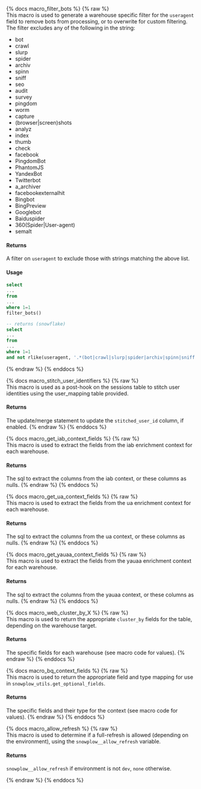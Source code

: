 {% docs macro_filter_bots %}
{% raw %}		
This macro is used to generate a warehouse specific filter for the `useragent` field to remove bots from processing, or to overwrite for custom filtering. The filter excludes any of the following in the string:
- bot
- crawl
- slurp
- spider
- archiv
- spinn
- sniff
- seo
- audit
- survey
- pingdom
- worm
- capture
- (browser|screen)shots
- analyz
- index
- thumb
- check
- facebook
- PingdomBot
- PhantomJS
- YandexBot
- Twitterbot
- a_archiver
- facebookexternalhit
- Bingbot
- BingPreview
- Googlebot
- Baiduspider
- 360(Spider|User-agent)
- semalt

#### Returns

A filter on `useragent` to exclude those with strings matching the above list.

#### Usage

```sql
select
...
from
...
where 1=1
filter_bots()

-- returns (snowflake)
select
...
from
...
where 1=1
and not rlike(useragent, '.*(bot|crawl|slurp|spider|archiv|spinn|sniff|seo|audit|survey|pingdom|worm|capture|(browser|screen)shots|analyz|index|thumb|check|facebook|PingdomBot|PhantomJS|YandexBot|Twitterbot|a_archiver|facebookexternalhit|Bingbot|BingPreview|Googlebot|Baiduspider|360(Spider|User-agent)|semalt).*')
```
{% endraw %}
{% enddocs %}

{% docs macro_stitch_user_identifiers %}
{% raw %}		
This macro is used as a post-hook on the sessions table to stitch user identities using the user_mapping table provided.

#### Returns

The update/merge statement to update the `stitched_user_id` column, if enabled.
{% endraw %}
{% enddocs %}

{% docs macro_get_iab_context_fields %}
{% raw %}		
This macro is used to extract the fields from the iab enrichment context for each warehouse.

#### Returns

The sql to extract the columns from the iab context, or these columns as nulls.
{% endraw %}
{% enddocs %}

{% docs macro_get_ua_context_fields %}
{% raw %}		
This macro is used to extract the fields from the ua enrichment context for each warehouse.

#### Returns

The sql to extract the columns from the ua context, or these columns as nulls.
{% endraw %}
{% enddocs %}

{% docs macro_get_yauaa_context_fields %}
{% raw %}		
This macro is used to extract the fields from the yauaa enrichment context for each warehouse.

#### Returns

The sql to extract the columns from the yauaa context, or these columns as nulls.
{% endraw %}
{% enddocs %}

{% docs macro_web_cluster_by_X %}
{% raw %}		
This macro is used to return the appropriate `cluster_by` fields for the table, depending on the warehouse target.

#### Returns

The specific fields for each warehouse (see macro code for values).
{% endraw %}
{% enddocs %}

{% docs macro_bq_context_fields %}
{% raw %}		
This macro is used to return the appropriate field and type mapping for use in `snowplow_utils.get_optional_fields`.

#### Returns

The specific fields and their type for the context (see macro code for values).
{% endraw %}
{% enddocs %}

{% docs macro_allow_refresh %}
{% raw %}		
This macro is used to determine if a full-refresh is allowed (depending on the environment), using the `snowplow__allow_refresh` variable.

#### Returns
`snowplow__allow_refresh` if environment is not `dev`, `none` otherwise.

{% endraw %}
{% enddocs %}
